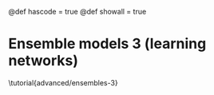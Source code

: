 @def hascode = true
@def showall = true

# Ensemble models 3 (learning networks)

\tutorial{advanced/ensembles-3}